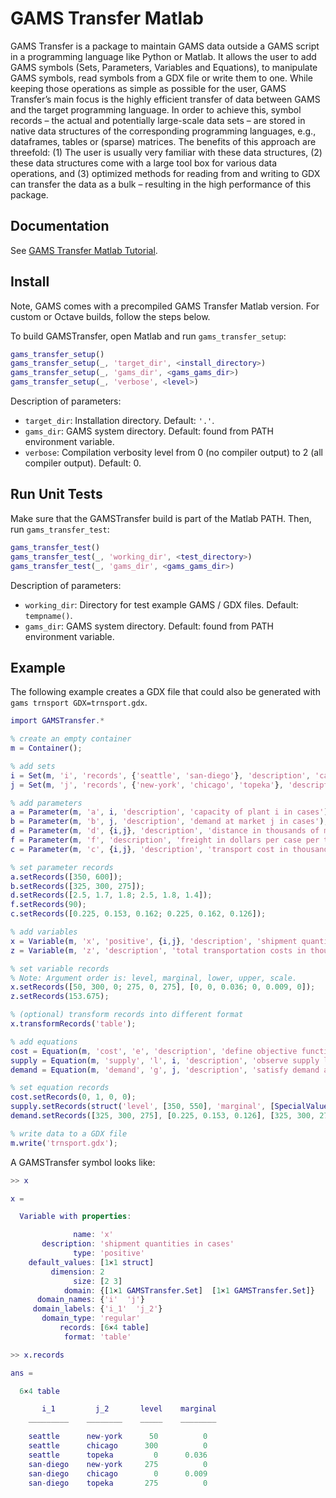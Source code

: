 # GAMS Transfer Matlab

GAMS Transfer is a package to maintain GAMS data outside a GAMS script in a
programming language like Python or Matlab. It allows the user to add GAMS
symbols (Sets, Parameters, Variables and Equations), to manipulate GAMS symbols,
read symbols from a GDX file or write them to one. While keeping those
operations as simple as possible for the user, GAMS Transfer’s main focus is the
highly efficient transfer of data between GAMS and the target programming
language. In order to achieve this, symbol records – the actual and potentially
large-scale data sets – are stored in native data structures of the
corresponding programming languages, e.g., dataframes, tables or (sparse)
matrices. The benefits of this approach are threefold: (1) The user is usually
very familiar with these data structures, (2) these data structures come with a
large tool box for various data operations, and (3) optimized methods for
reading from and writing to GDX can transfer the data as a bulk – resulting in
the high performance of this package.

## Documentation

See [GAMS Transfer Matlab Tutorial](https://www.gams.com/37/docs/API_MATLAB_GAMSTRANSFER_TUTORIAL.html).

## Install

Note, GAMS comes with a precompiled GAMS Transfer Matlab version. For custom or 
Octave builds, follow the steps below.

To build GAMSTransfer, open Matlab and run `gams_transfer_setup`:
```matlab
gams_transfer_setup()
gams_transfer_setup(_, 'target_dir', <install_directory>)
gams_transfer_setup(_, 'gams_dir', <gams_gams_dir>)
gams_transfer_setup(_, 'verbose', <level>)
```
Description of parameters:
- `target_dir`: Installation directory. Default: `'.'`.
- `gams_dir`: GAMS system directory. Default: found from PATH environment variable.
- `verbose`: Compilation verbosity level from 0 (no compiler output) to 2 (all 
  compiler output). Default: 0.

## Run Unit Tests

Make sure that the GAMSTransfer build is part of the Matlab PATH. Then, run
`gams_transfer_test`:
```matlab
gams_transfer_test()
gams_transfer_test(_, 'working_dir', <test_directory>)
gams_transfer_test(_, 'gams_dir', <gams_gams_dir>)
```
Description of parameters:
- `working_dir`: Directory for test example GAMS / GDX files. Default: `tempname()`.
- `gams_dir`: GAMS system directory. Default: found from PATH environment variable.

## Example

The following example creates a GDX file that could also be generated with `gams
trnsport GDX=trnsport.gdx`.
```matlab
import GAMSTransfer.*

% create an empty container
m = Container();

% add sets
i = Set(m, 'i', 'records', {'seattle', 'san-diego'}, 'description', 'canning plants');
j = Set(m, 'j', 'records', {'new-york', 'chicago', 'topeka'}, 'description', 'markets');

% add parameters
a = Parameter(m, 'a', i, 'description', 'capacity of plant i in cases');
b = Parameter(m, 'b', j, 'description', 'demand at market j in cases');
d = Parameter(m, 'd', {i,j}, 'description', 'distance in thousands of miles');
f = Parameter(m, 'f', 'description', 'freight in dollars per case per thousand miles');
c = Parameter(m, 'c', {i,j}, 'description', 'transport cost in thousands of dollars per case');

% set parameter records
a.setRecords([350, 600]);
b.setRecords([325, 300, 275]);
d.setRecords([2.5, 1.7, 1.8; 2.5, 1.8, 1.4]);
f.setRecords(90);
c.setRecords([0.225, 0.153, 0.162; 0.225, 0.162, 0.126]);

% add variables
x = Variable(m, 'x', 'positive', {i,j}, 'description', 'shipment quantities in cases');
z = Variable(m, 'z', 'description', 'total transportation costs in thousands of dollars');

% set variable records
% Note: Argument order is: level, marginal, lower, upper, scale.
x.setRecords([50, 300, 0; 275, 0, 275], [0, 0, 0.036; 0, 0.009, 0]);
z.setRecords(153.675);

% (optional) transform records into different format
x.transformRecords('table');

% add equations
cost = Equation(m, 'cost', 'e', 'description', 'define objective function');
supply = Equation(m, 'supply', 'l', i, 'description', 'observe supply limit at plant i');
demand = Equation(m, 'demand', 'g', j, 'description', 'satisfy demand at market j');

% set equation records
cost.setRecords(0, 1, 0, 0);
supply.setRecords(struct('level', [350, 550], 'marginal', [SpecialValues.EPS, 0], 'upper', [350, 600]));
demand.setRecords([325, 300, 275], [0.225, 0.153, 0.126], [325, 300, 275]);

% write data to a GDX file
m.write('trnsport.gdx');
```

A GAMSTransfer symbol looks like:
```matlab
>> x

x =

  Variable with properties:

              name: 'x'
       description: 'shipment quantities in cases'
              type: 'positive'
    default_values: [1×1 struct]
         dimension: 2
              size: [2 3]
            domain: {[1×1 GAMSTransfer.Set]  [1×1 GAMSTransfer.Set]}
      domain_names: {'i'  'j'}
     domain_labels: {'i_1'  'j_2'}
       domain_type: 'regular'
           records: [6×4 table]
            format: 'table'

>> x.records

ans =

  6×4 table

       i_1         j_2       level    marginal
    _________    ________    _____    ________

    seattle      new-york      50          0
    seattle      chicago      300          0
    seattle      topeka         0      0.036
    san-diego    new-york     275          0
    san-diego    chicago        0      0.009
    san-diego    topeka       275          0
```
